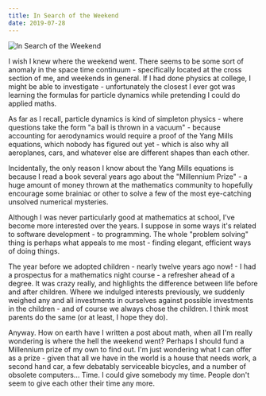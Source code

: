 ```yaml
---
title: In Search of the Weekend
date: 2019-07-28
---
```


![In Search of the Weekend](https://source.unsplash.com/dUPDhdeCN84/1600x900)

I wish I knew where the weekend went. There seems to be some sort of anomaly in the space time continuum - specifically located at the cross section of me, and weekends in general. If I had done physics at college, I might be able to investigate - unfortunately the closest I ever got was learning the formulas for particle dynamics while pretending I could do applied maths.

As far as I recall, particle dynamics is kind of simpleton physics - where questions take the form "a ball is thrown in a vacuum" - because accounting for aerodynamics would require a proof of the Yang Mills equations, which nobody has figured out yet - which is also why all aeroplanes, cars, and whatever else are different shapes than each other.

Incidentally, the only reason I know about the Yang Mills equations is because I read a book several years ago about the "Millennium Prize" - a huge amount of money thrown at the mathematics community to hopefully encourage some brainiac or other to solve a few of the most eye-catching unsolved numerical mysteries.

Although I was never particularly good at mathematics at school, I've become more interested over the years. I suppose in some ways it's related to software development - to programming. The whole "problem solving" thing is perhaps what appeals to me most - finding elegant, efficient ways of doing things.

The year before we adopted children - nearly twelve years ago now! - I had a prospectus for a mathematics night course - a refresher ahead of a degree. It was crazy really, and highlights the difference between life before and after children. Where we indulged interests previously, we suddenly weighed any and all investments in ourselves against possible investments in the children - and of course we always chose the children. I think most parents do the same (or at least, I hope they do).

Anyway. How on earth have I written a post about math, when all I'm really wondering is where the hell the weekend went? Perhaps I should fund a Millennium prize of my own to find out. I'm just wondering what I can offer as a prize - given that all we have in the world is a house that needs work, a second hand car, a few debatably serviceable bicycles, and a number of obsolete computers... Time. I could give somebody my time. People don't seem to give each other their time any more.
